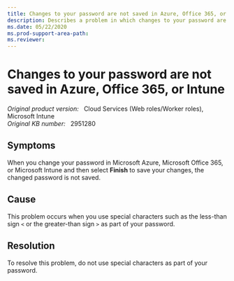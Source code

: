 ```yaml
---
title: Changes to your password are not saved in Azure, Office 365, or Intune
description: Describes a problem in which changes to your password are not saved in Microsoft Azure, Office 365, or Microsoft Intune. To resolve this problem, do not use special characters as part of your password.
ms.date: 05/22/2020
ms.prod-support-area-path: 
ms.reviewer: 
---
```

# Changes to your password are not saved in Azure, Office 365, or Intune

_Original product version:_ &nbsp; Cloud Services (Web roles/Worker roles), Microsoft Intune  
_Original KB number:_ &nbsp; 2951280

## Symptoms

When you change your password in Microsoft Azure, Microsoft Office 365, or Microsoft Intune and then select **Finish** to save your changes, the changed password is not saved.

## Cause

This problem occurs when you use special characters such as the less-than sign `<` or the greater-than sign `>` as part of your password.

## Resolution

To resolve this problem, do not use special characters as part of your password.
